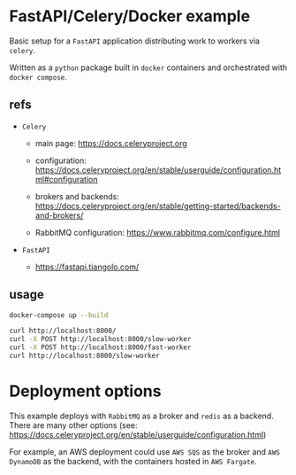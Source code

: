 # FastAPI/Celery/Docker example

Basic setup for a `FastAPI` application distributing work
to workers via `celery`.

Written as a `python` package built in `docker` containers
and orchestrated with `docker compose`.

## refs

+ `Celery`
    + main page: https://docs.celeryproject.org
    + configuration: https://docs.celeryproject.org/en/stable/userguide/configuration.html#configuration
    + brokers and backends: https://docs.celeryproject.org/en/stable/getting-started/backends-and-brokers/

    + RabbitMQ configuration: https://www.rabbitmq.com/configure.html

+ `FastAPI`
    + https://fastapi.tiangolo.com/

## usage

```bash
docker-compose up --build

curl http://localhost:8000/
curl -X POST http://localhost:8000/slow-worker
curl -X POST http://localhost:8000/fast-worker
curl http://localhost:8000/slow-worker
```

# Deployment options

This example deploys with `RabbitMQ` as a broker and `redis` as a backend.
There are many other options (see: https://docs.celeryproject.org/en/stable/userguide/configuration.html)

For example, an AWS deployment could use `AWS SQS` as the broker and `AWS DynamoDB` as the backend,
with the containers hosted in `AWS Fargate`.
